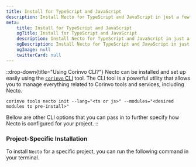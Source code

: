 ```yaml
---
title: Install for TypeScript and JavaScript
description: Install Necto for TypeScript and JavaScript in just a few seconds.
meta: 
    title: Install for TypeScript and JavaScript
    ogTitle: Install for TypeScript and JavaScript
    description: Install Necto for TypeScript and JavaScript in just a few seconds.
    ogDescription: Install Necto for TypeScript and JavaScript in just a few seconds.
    ogImage: null
    twitterCard: null
---
```


::drop-down{title="Using Corinvo CLI?"}
Necto can be installed and set up easily using the [`corinvo` CLI](https://cli.corinvo.dev) tool. The CLI tool is a powerful utility that allows you to manage everything related to Corinvo tools and services, including Necto.

```shellscript [Terminal] {1-2, 4} [ph:terminal]
corinvo tools necto init --lang="<ts or js>" --modules="<desired modules to pre-install>"
```

Bellow are other CLI options that you can pass in to further specify how Necto is configured for your project.
::

### Project-Specific Installation

To install `Necto` for a specific project, you can run the following command in your terminal.

